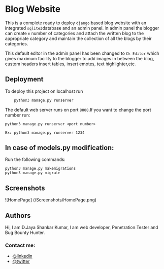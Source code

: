 
# Blog Website

This is a complete ready to deploy ```django``` based blog website with an integrated ```sqlite3```database 
and an admin panel. In admin panel the blogger can create ```n``` number of categories 
and attach the written blog to the appropriate category and maintain the collection 
of all the blogs by their categories.

This default editor in the admin panel has been changed to ```Ck Editor``` which
gives maximum facility to the blogger to add images in between the blog, custom headers
insert tables, insert emotes, text highlighter,etc.


## Deployment

To deploy this project on localhost run

```bash
    python3 manage.py runserver
```
The default web server runs on port ```8000```.If you want to change the port number
run:
```
python3 manage.py runserver <port number>

```
```
Ex: python3 manage.py runserver 1234

```

## In case of models.py modification:

Run the following commands:

```
python3 manage.py makemigrations
python3 manage.py migrate

```



## Screenshots

![HomePage] (/Screenshots/HomePage.png)



## Authors

Hi, I am D.Jaya Shankar Kumar, I am web developer, Penetration Tester and Bug Bounty Hunter.

### Contact me:
- [@linkedin](https://www.linkedin.com/in/devarapalli-jaya-shankar-kumar-530464230/)
- [@twitter](https://twitter.com/MrJayashankar)

